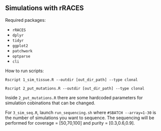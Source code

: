 ## Simulations with rRACES

Required packages:
- `rRACES`
- `dplyr`
- `tidyr`
- `ggplot2`
- `patchwork`
- `optparse`
- `cli`

How to run scripts:

`Rscript 1_sim_tissue.R --outdir [out_dir_path] --type clonal`

`Rscript 2_put_mutations.R --outdir [out_dir_path] --type clonal`

Inside `2_put_mutations.R` there are some hardcoded parameters for simulation cobinations that can be changed.

For `3_sim_seq.R`, launch `run_sequencing.sh` where `#SBATCH --array=1-30` is the number of simulations you want to sequence.
The sequencing will be performed for coverage = [50,70,100] and purity = [0.3,0.6,0.9].



